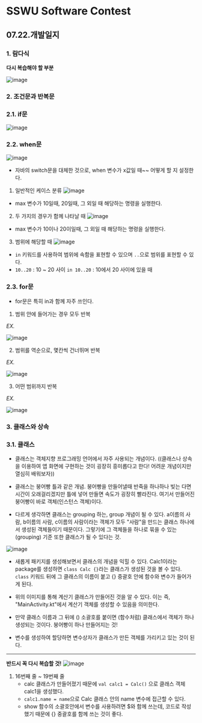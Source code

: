 # SSWU Software Contest
## 07.22.개발일지 

### 1. 람다식

**다시 복습해야 할 부분** 

![image](https://user-images.githubusercontent.com/65717358/126583896-f0af9ac3-481a-448e-97e0-366e96f736a7.png)

### 2. 조건문과 반복문

### 2.1. if문
![image](https://user-images.githubusercontent.com/65717358/126584447-de57634c-86ba-40b8-9e75-b3f4137664cd.png)

### 2.2. when문 
![image](https://user-images.githubusercontent.com/65717358/126584549-605a211b-6c66-4496-aa5b-22e12110dea2.png)

- 자바의 switch문을 대체한 것으로, when 변수가 x값일 때~~ 어떻게 할 지 설정한다. 


1) 일반적인 케이스 분류 
![image](https://user-images.githubusercontent.com/65717358/126584825-3de62a73-5772-4156-84d6-fce04e0bd733.png)

- max 변수가 10일때, 20일때, 그 외일 때 해당하는 명령을 실행한다. 

2) 두 가지의 경우가 함께 나타날 때 
![image](https://user-images.githubusercontent.com/65717358/126584862-f86f7656-6d75-48fc-b9fb-89ccf3520c5d.png)

- max 변수가 10이나 20이일때, 그 외일 때 해당하는 명령을 실행한다. 

3) 범위에 해당할 때
![image](https://user-images.githubusercontent.com/65717358/126584888-32913d15-4445-4689-bbbc-3998fc6212e9.png)

- `in` 키워드를 사용하여 범위에 속함을 표현할 수 있으며 `..`으로 범위를 표현할 수 있다. 
- `10..20` : 10 ~ 20 사이 `in 10..20` : 10에서 20 사이에 있을 때  


### 2.3. for문 

- for문은 특히 in과 함께 자주 쓰인다. 

1) 범위 안에 들어가는 경우 모두 반복 

*EX.* 

![image](https://user-images.githubusercontent.com/65717358/126585125-4ea8f139-3023-48e5-8a45-c67511ebf028.png)
 
2) 범위를 역순으로, 몇칸씩 건너뛰며 반복

*EX.* 

![image](https://user-images.githubusercontent.com/65717358/126585158-0271036b-6b3a-4912-bd01-31016d1f0152.png)

3) 어떤 범위까지 반복 

*EX.* 

![image](https://user-images.githubusercontent.com/65717358/126585189-3fb1fad7-804c-4b7a-9763-8a2878b4e37f.png)
 
### 3. 클래스와 상속
### 3.1. 클래스 

- 클래스는 객체지향 프로그래밍 언어에서 자주 사용되는 개념이다. ((클래스나 상속을 이용하여 앱 화면에 구현하는 것이 굉장히 흥미롭다고 한다! 어려운 개념이지만 열심히 배워보자)) 

- 클래스는 붕어빵 틀과 같은 개념. 붕어빵을 만들어낼때 반죽을 하나하나 빚는 다면 시간이 오래걸리겠지만 틀에 넣어 만들면 속도가 굉장히 빨라진다. 여기서 만들어진 붕어빵이 바로 객체(인스턴스 객체)이다. 

- 다르게 생각하면 클래스는 grouping 하는, group 개념이 될 수 있다. a이름의 사람, b이름의 사람, c이름의 사람이라는 객체가 모두 "사람"을 만드는 클래스 하나에서 생성된 객체들이기 때문이다. 그렇기에 그 객체들을 하나로 묶을 수 있는(grouping) 기준 또한 클래스가 될 수 있다는 것. 


![image](https://user-images.githubusercontent.com/65717358/126586504-974cc45f-5189-4b91-8709-3ce4082d162c.png)

- 새롭게 패키지를 생성해보면서 클래스의 개념을 익힐 수 있다. Calc1이라는 package를 생성하면 `class Calc {}`라는 클래스가 생성된 것을 볼 수 있다. `class` 키워드 뒤에 그 클래스의 이름이 붙고 {} 중괄호 안에 함수와 변수가 들어가게 된다. 

- 위의 이미지를 통해 계산기 클래스가 만들어진 것을 알 수 있다. 이는 즉, "MainActivity.kt"에서 계산기 객체를 생성할 수 있음을 의미한다. 

- 만약 클래스 이름과 그 뒤에 () 소괄호를 붙이면 (함수처럼) 클래스에서 객체가 하나 생성되는 것이다. 붕어빵이 하나 만들어지는 것! 

- 변수를 생성하여 할당하면 변수상자가 클래스가 만든 객체를 가리키고 있는 것이 된다. 

--- 
**반드시 꼭 다시 복습할 것!**
![image](https://user-images.githubusercontent.com/65717358/126588436-b8e36495-1a55-4f77-afcd-f18bdc983ac2.png)

 1) 16번째 줄 ~ 19번째 줄 
    - calc 클래스가 만들어졌기 때문에 ```val calc1 = Calc()``` 으로 클래스 객체 calc1을 생성했다. 
    - ```calc1.name = name```으로 Calc 클래스 안의 name 변수에 접근할 수 있다. 
    - show 함수의 소괄호안에서 변수를 사용하려면 $와 함께 쓰는데, 코드로 작성했기 때문에 {} 중괄호를 함께 쓰는 것이 좋다. 
